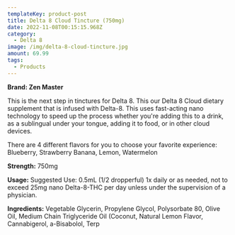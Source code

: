 ```yaml
---
templateKey: product-post
title: Delta 8 Cloud Tincture (750mg)
date: 2022-11-08T00:15:15.968Z
category:
  - Delta 8
image: /img/delta-8-cloud-tincture.jpg
amount: 69.99
tags:
  - Products
---
```



**Brand: Zen Master**

This is the next step in tinctures for Delta 8. This our Delta 8 Cloud dietary supplement that is infused with Delta-8. This uses fast-acting nano technology to speed up the process whether you're adding this to a drink, as a sublingual under your tongue, adding it to food, or in other cloud devices. 

There are 4 different flavors for you to choose your favorite experience: Blueberry, Strawberry Banana, Lemon, Watermelon

**Strength:** 750mg

**Usage:** Suggested Use: 0.5mL (1/2 dropperful) 1x daily or as needed, not to exceed 25mg nano Delta-8-THC per day unless under the supervision of a physician.

**Ingredients:** Vegetable Glycerin, Propylene Glycol, Polysorbate 80, Olive Oil, Medium Chain Triglyceride Oil (Coconut, Natural Lemon Flavor, Cannabigerol, a-Bisabolol, Terp